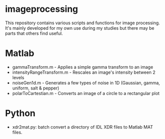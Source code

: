 imageprocessing
===============

This repository contains various scripts and functions for image processing.
It's mainly developed for my own use during my studies but there may be parts that
others find useful.

# Matlab
- gammaTransform.m - Applies a simple gamma transform to an image
- intensityRangeTransform.m - Rescales an image's intensity between 2 levels
- noiseGen1d.m - Generates a few types of noise in 1D (Gaussian, gamma, uniform, salt & pepper)
- polarToCartestian.m - Converts an image of a circle to a rectangular plot

# Python
- xdr2mat.py: batch convert a directory of IDL XDR files to Matlab MAT files.
